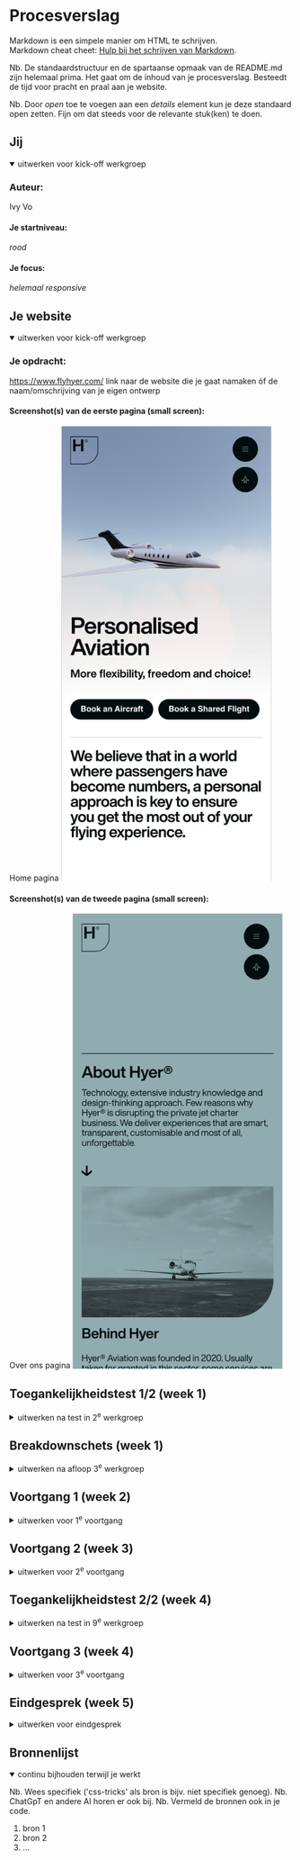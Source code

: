 # Procesverslag
Markdown is een simpele manier om HTML te schrijven.  
Markdown cheat cheet: [Hulp bij het schrijven van Markdown](https://github.com/adam-p/markdown-here/wiki/Markdown-Cheatsheet).

Nb. De standaardstructuur en de spartaanse opmaak van de README.md zijn helemaal prima. Het gaat om de inhoud van je procesverslag. Besteedt de tijd voor pracht en praal aan je website.

Nb. Door *open* toe te voegen aan een *details* element kun je deze standaard open zetten. Fijn om dat steeds voor de relevante stuk(ken) te doen.





## Jij

<details open>
  <summary>uitwerken voor kick-off werkgroep</summary>

  ### Auteur:
  Ivy Vo 

  #### Je startniveau:
  *rood* 

  #### Je focus:
  *helemaal responsive*
 
</details>





## Je website

<details open>
  <summary>uitwerken voor kick-off werkgroep</summary>

  ### Je opdracht:
 https://www.flyhyer.com/
  link naar de website die je gaat namaken óf de naam/omschrijving van je eigen ontwerp

  #### Screenshot(s) van de eerste pagina (small screen): 
  Home pagina
  <img src="readme-images/hyperhome.png" width="375px" alt="Home pagina van website van Hyper ">

  #### Screenshot(s) van de tweede pagina (small screen):
  Over ons pagina
  <img src="readme-images/hyperaboutus.png" width="375px" alt="Over Ons pagina van Hyper">
 
</details>



## Toegankelijkheidstest 1/2 (week 1)

<details>
  <summary>uitwerken na test in 2<sup>e</sup> werkgroep</summary>

  ### Bevindingen
  Lijst met je bevindingen die in de test naar voren kwamen:
   <img src="readme-images/validatiehtmlhome.png" width="375px" alt="Validatie Html check resultaat voor Home pagina van Hyper">

  1 error voor -> When the srcset attribute has any image candidate string with a width descriptor, the sizes attribute must also be specified. 
   <img src="readme-images/validatiehtml-aboutus.png" width="375px" alt="Validatie Html check resultaat voor Over Ons pagina van Hyper">
   1 error voor -> Element figcaption not allowed as child of element blockquote in this context. Suppressing further errors from this subtree.

  - Geen header 
  - Geen darkmode
  - Ze hebben alle headings, begon met H1
  - Alt tekst duidelijk, worden gelezen door screenreader.

   


</details>



## Breakdownschets (week 1)

<details>
  <summary>uitwerken na afloop 3<sup>e</sup> werkgroep</summary>

  ### de hele pagina: 
  <img src="readme-images/homepageschets.png" width="375px" alt="breakdown van de hele pagina">
    <img src="readme-images/aboutusschets.png" width="375px" alt="breakdown van de hele pagina">

  ### dynamisch deel (bijv menu): 
  <img src="readme-images/mainschets.png" width="375px" alt="breakdown van een dynamisch deel">
   <img src="readme-images/mainaboutusschets.png" width="375px" alt="breakdown van een dynamisch deel">


</details>





## Voortgang 1 (week 2)

<details>
  <summary>uitwerken voor 1<sup>e</sup> voortgang</summary>

  ### Stand van zaken
  hier dit ging goed & dit was lastig (neem ook screenshots op van delen van je website en code)

   <img src="readme-images/codeschermmoeilijk.png" width="375px" alt="stukje code die ik zelf niet was uitgekomen">
  

  ### Agenda voor meeting
  samen met je groepje opstellen

  | student Ivy     | student Helina      | student Milo   
  | ---             | ---                     | --- 
   fontface, bottom  fontface, nav             a in ul, hidden h1 in section
  line, html 
  ordernen
                

  ### Verslag van meeting
  hier na afloop snel de uitkomsten van de meeting vastleggen

  - html eerst goed in order hebben
  - kijken naar welke headings 
  - alt tekst en sections met hidden heading 
  - ...

</details>





## Voortgang 2 (week 3)

<details>
  <summary>uitwerken voor 2<sup>e</sup> voortgang</summary>

  ### Stand van zaken
  hier dit ging goed & dit was lastig (neem ook screenshots op van delen van je website en code)


  ### Agenda voor meeting
  samen met je groepje opstellen

  | studentIvy            
  | ---           
  | tekst met  position relative 
  | om op foto te  zetten 
  | als ert tijd is
   wil ik mijn font 
  wanneer die online
  is op github 
  staat fixen.   
  | als er meer tijd is wil ik light dark kunnen oplossen in mijn code die error geven.

  
  | student Helina          
  | ---           
  | form van footer,
  | losje foto knippen ipv hele foto van icons
  | als ert tijd is.
  | als er meer tijd is wil ze light dark kunnen oplossen in haar code die error geven.

  | student Milo          
  | ---           
  | Ziek
  | 
  | 
  

               


  ### Verslag van meeting
  hier na afloop snel de uitkomsten van de meeting vastleggen

  - Fontface op github
  - Losje foto
  - Lightdark color cheme
- ...

</details>





## Toegankelijkheidstest 2/2 (week 4)

<details>
  <summary>uitwerken na test in 9<sup>e</sup> werkgroep</summary>

  ### Bevindingen
  Lijst met je bevindingen die in de test naar voren kwamen (geef ook aan wat er verbeterd is):

</details>





## Voortgang 3 (week 4)

<details>
  <summary>uitwerken voor 3<sup>e</sup> voortgang</summary>

  ### Stand van zaken
  


  ### Agenda voor meeting
  samen met je groepje opstellen

  | student 1      | student 2          | student 3    | student 4        |
  | ---            | ---                | ---          | ---              |
  | dit bespreken  | en dit             | en ik dit    | en dan ik dat    |
  | en dat ook nog | dit als er tijd is | nog een punt | dit wil ik zeker |
  | ...            | ...                | ...          | ...              |


  ### Verslag van meeting
  hier na afloop snel de uitkomsten van de meeting vastleggen

  - punt 1
  - punt 2
  - nog een punt
  - ...

</details>





## Eindgesprek (week 5)

<details>
  <summary>uitwerken voor eindgesprek</summary>

  ### Je uitkomst - karakteristiek screenshots:
  <img src="readme-images/dummy-plaatje.jpg" width="375px" alt="uitomst opdracht 1">


  ### Dit ging goed/Heb ik geleerd: 
  Korte omschrijving met plaatjes

  <img src="readme-images/dummy-plaatje.jpg" width="375px" alt="top">


  ### Dit was lastig/Is niet gelukt:
  Korte omschrijving met plaatjes

  <img src="readme-images/dummy-plaatje.jpg" width="375px" alt="bummer">
</details>





## Bronnenlijst

<details open>
  <summary>continu bijhouden terwijl je werkt</summary>

  Nb. Wees specifiek ('css-tricks' als bron is bijv. niet specifiek genoeg). 
  Nb. ChatGpT en andere AI horen er ook bij.
  Nb. Vermeld de bronnen ook in je code.

  1. bron 1
  2. bron 2
  3. ...

</details>